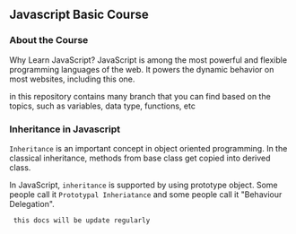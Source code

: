 ## Javascript Basic Course

### About the Course

Why Learn JavaScript?
JavaScript is among the most powerful and flexible programming languages of the web. It powers the dynamic behavior on most websites, including this one.

in this repository contains many branch that you can find based on the topics, such as variables, data type, functions, etc

### Inheritance in Javascript
```Inheritance``` is an important concept in object oriented programming. In the classical inheritance, methods from base class get copied into derived class.

In JavaScript, ```inheritance``` is supported by using prototype object. Some people call it ```Prototypal Inheriatance``` and some people call it "Behaviour Delegation".

``` this docs will be update regularly```

